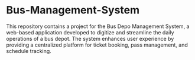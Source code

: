 # Bus-Management-System
This repository contains a project  for the Bus Depo Management System, a web-based application developed to digitize and streamline the daily operations of a bus depot. The system enhances user experience by providing a centralized platform for ticket booking, pass management, and schedule tracking.
 
